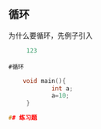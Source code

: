 ## 循环

为什么要循环，先例子引入
```c
     123
```
    #循环
```c
    void main(){
            int a;
            a=10;
     }

## 练习题